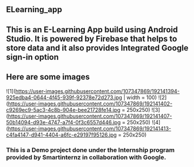 ## ELearning_app

## This is an E-Learning App build using Android Studio. It is powered by Firebase that helps to store data and it also provides Integrated Google sign-in option

## Here are some images


![1](https://user-images.githubusercontent.com/107347869/192141394-925edba4-0644-4f45-939f-92378e72d273.jpg | width = 100)
![2](https://user-images.githubusercontent.com/107347869/192141402-c9269ec9-5ac3-4c8b-904e-bee21728fe14.jpg = 250x250)
![3](https://user-images.githubusercontent.com/107347869/192141407-50b14094-d93e-4747-a7f4-0f3c6557d446.jpg = 250x250)
![4](https://user-images.githubusercontent.com/107347869/192141413-c4fa4147-d941-4404-a6fc-e29197f95126.jpg = 250x250)


### This is a Demo project done under the Internship program provided by Smartinternz in collaboration with Google.
